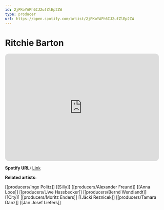 ```yaml
---
id: 2jPKoYAPh6IJ2ufZlEp2ZW
type: producer
url: https://open.spotify.com/artist/2jPKoYAPh6IJ2ufZlEp2ZW
---
```

# Ritchie Barton

<iframe style="border-radius:12px" src="https://open.spotify.com/embed/artist/2jPKoYAPh6IJ2ufZlEp2ZW" width="100%" height="352" frameBorder="0" allowfullscreen="" allow="autoplay; clipboard-write; encrypted-media; fullscreen; picture-in-picture" loading="lazy"></iframe>

**Spotify URL:** [Link](https://open.spotify.com/artist/2jPKoYAPh6IJ2ufZlEp2ZW)

**Related artists:**

[[producers/Ingo Politz]]
[[Silly]]
[[producers/Alexander Freund]]
[[Anna Loos]]
[[producers/Uwe Hassbecker]]
[[producers/Bernd Wendlandt]]
[[City]]
[[producers/Moritz Enders]]
[[Jäcki Reznicek]]
[[producers/Tamara Danz]]
[[Jan Josef Liefers]]
